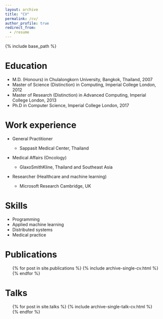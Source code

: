 ```yaml
---
layout: archive
title: "CV"
permalink: /cv/
author_profile: true
redirect_from:
  - /resume
---
```


{% include base_path %}

Education
======
* M.D. (Honours) in Chulalongkorn University, Bangkok, Thailand, 2007
* Master of Science (Distinction) in Computing, Imperial College London, 2012
* Master of Research (Distinction) in Advanced Computing, Imperial College London, 2013
* Ph.D in Computer Science, Imperial College London, 2017

Work experience
======
* General Practitioner
  * Sappasit Medical Center, Thailand

* Medical Affairs (Oncology) 
  * GlaxoSmithKline, Thailand and Southeast Asia
  
* Researcher (Healthcare and machine learning) 
  * Microsoft Research Cambridge, UK
  
Skills
======
* Programming
* Applied machine learning
* Distributed systems
* Medical practice

Publications
======
  <ul>{% for post in site.publications %}
    {% include archive-single-cv.html %}
  {% endfor %}</ul>
  
Talks
======
  <ul>{% for post in site.talks %}
    {% include archive-single-talk-cv.html %}
  {% endfor %}</ul>
  

